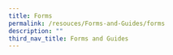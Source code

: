 ```yaml
---
title: Forms
permalink: /resouces/Forms-and-Guides/forms
description: ""
third_nav_title: Forms and Guides
---
```

